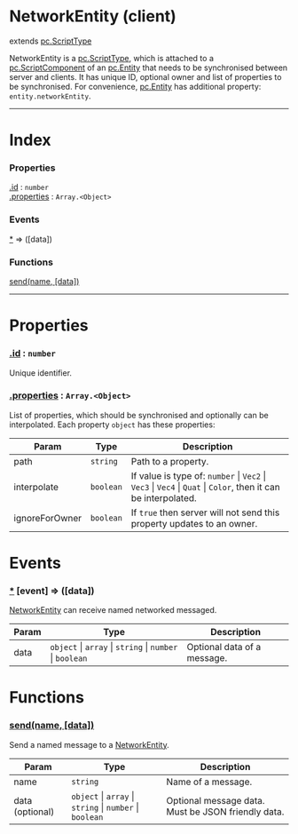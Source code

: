 # NetworkEntity (client)
extends [pc.ScriptType]

NetworkEntity is a [pc.ScriptType], which is attached to a [pc.ScriptComponent] of an [pc.Entity] that needs to be synchronised between server and clients. It has unique ID, optional owner and list of properties to be synchronised. For convenience, [pc.Entity] has additional property: `entity.networkEntity`.

---

# Index

### Properties

<a href='#property_id'>.id</a> : `number`  
<a href='#property_properties'>.properties</a> : `Array.<Object>`  

### Events

<a href='#event_*'>*</a> => ([data])  

### Functions

<a href='#function_send'>send(name, [data])</a>  


---


# Properties

<a name='property_id'></a>
### <a href='#property_id'>.id</a> : `number`  
Unique identifier.

<a name='property_properties'></a>
### <a href='#property_properties'>.properties</a> : `Array.<Object>`  
List of properties, which should be synchronised and optionally can be interpolated. Each property `object` has these properties:

| Param | Type | Description |
| --- | --- | --- |
| path | `string` | Path to a property. |
| interpolate | `boolean` | If value is type of: `number` &#124; `Vec2` &#124; `Vec3` &#124; `Vec4` &#124; `Quat` &#124; `Color`, then it can be interpolated. |
| ignoreForOwner | `boolean` | If `true` then server will not send this property updates to an owner. |



# Events

<a name='event_*'></a>
### <a href='#event_*'>*</a> [event] => ([data])  
[NetworkEntity] can receive named networked messaged.

| Param | Type | Description |
| --- | --- | --- |
| data | `object` &#124; `array` &#124; `string` &#124; `number` &#124; `boolean` | Optional data of a message. |  


# Functions

<a name='function_send'></a>
### <a href='#function_send'>send(name, [data])</a>  

Send a named message to a [NetworkEntity].

| Param | Type | Description |
| --- | --- | --- |
| name | `string` | Name of a message. |  
| data (optional) | `object` &#124; `array` &#124; `string` &#124; `number` &#124; `boolean` | Optional message data. Must be JSON friendly data. |  




[pc.ScriptType]: https://developer.playcanvas.com/en/api/pc.ScriptType.html  
[NetworkEntity]: ./NetworkEntity.md  
[pc.ScriptComponent]: https://developer.playcanvas.com/en/api/pc.ScriptComponent.html  
[pc.Entity]: https://developer.playcanvas.com/en/api/pc.Entity.html  
